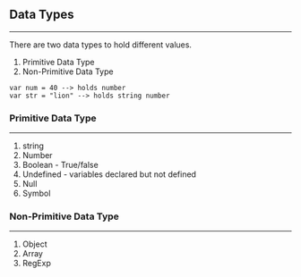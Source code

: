 ## Data Types
---

There are two data types to hold different values.
1. Primitive Data Type
2. Non-Primitive Data Type

```
var num = 40 --> holds number
var str = "lion" --> holds string number
```

### Primitive Data Type
---
1. string
2. Number
3. Boolean - True/false
4. Undefined - variables declared but not defined
5. Null
6. Symbol

### Non-Primitive Data Type
---
1. Object
2. Array
3. RegExp



